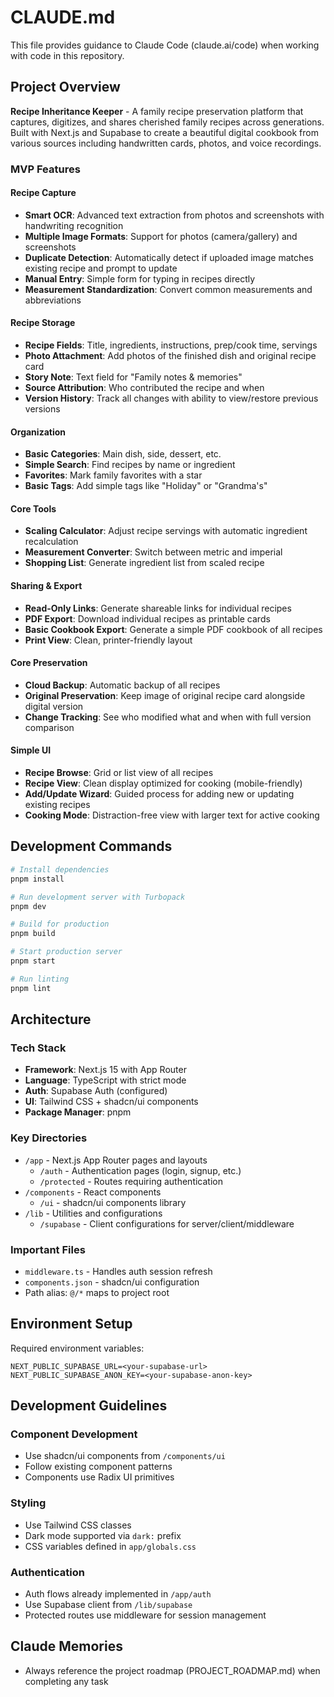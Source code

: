 # CLAUDE.md

This file provides guidance to Claude Code (claude.ai/code) when working with code in this repository.

## Project Overview

**Recipe Inheritance Keeper** - A family recipe preservation platform that captures, digitizes, and shares cherished family recipes across generations. Built with Next.js and Supabase to create a beautiful digital cookbook from various sources including handwritten cards, photos, and voice recordings.

### MVP Features

#### Recipe Capture
- **Smart OCR**: Advanced text extraction from photos and screenshots with handwriting recognition
- **Multiple Image Formats**: Support for photos (camera/gallery) and screenshots
- **Duplicate Detection**: Automatically detect if uploaded image matches existing recipe and prompt to update
- **Manual Entry**: Simple form for typing in recipes directly
- **Measurement Standardization**: Convert common measurements and abbreviations

#### Recipe Storage
- **Recipe Fields**: Title, ingredients, instructions, prep/cook time, servings
- **Photo Attachment**: Add photos of the finished dish and original recipe card
- **Story Note**: Text field for "Family notes & memories"
- **Source Attribution**: Who contributed the recipe and when
- **Version History**: Track all changes with ability to view/restore previous versions

#### Organization
- **Basic Categories**: Main dish, side, dessert, etc.
- **Simple Search**: Find recipes by name or ingredient
- **Favorites**: Mark family favorites with a star
- **Basic Tags**: Add simple tags like "Holiday" or "Grandma's"

#### Core Tools
- **Scaling Calculator**: Adjust recipe servings with automatic ingredient recalculation
- **Measurement Converter**: Switch between metric and imperial
- **Shopping List**: Generate ingredient list from scaled recipe

#### Sharing & Export
- **Read-Only Links**: Generate shareable links for individual recipes
- **PDF Export**: Download individual recipes as printable cards
- **Basic Cookbook Export**: Generate a simple PDF cookbook of all recipes
- **Print View**: Clean, printer-friendly layout

#### Core Preservation
- **Cloud Backup**: Automatic backup of all recipes
- **Original Preservation**: Keep image of original recipe card alongside digital version
- **Change Tracking**: See who modified what and when with full version comparison

#### Simple UI
- **Recipe Browse**: Grid or list view of all recipes
- **Recipe View**: Clean display optimized for cooking (mobile-friendly)
- **Add/Update Wizard**: Guided process for adding new or updating existing recipes
- **Cooking Mode**: Distraction-free view with larger text for active cooking

## Development Commands

```bash
# Install dependencies
pnpm install

# Run development server with Turbopack
pnpm dev

# Build for production
pnpm build

# Start production server
pnpm start

# Run linting
pnpm lint
```

## Architecture

### Tech Stack
- **Framework**: Next.js 15 with App Router
- **Language**: TypeScript with strict mode
- **Auth**: Supabase Auth (configured)
- **UI**: Tailwind CSS + shadcn/ui components
- **Package Manager**: pnpm

### Key Directories
- `/app` - Next.js App Router pages and layouts
  - `/auth` - Authentication pages (login, signup, etc.)
  - `/protected` - Routes requiring authentication
- `/components` - React components
  - `/ui` - shadcn/ui components library
- `/lib` - Utilities and configurations
  - `/supabase` - Client configurations for server/client/middleware

### Important Files
- `middleware.ts` - Handles auth session refresh
- `components.json` - shadcn/ui configuration
- Path alias: `@/*` maps to project root

## Environment Setup

Required environment variables:
```
NEXT_PUBLIC_SUPABASE_URL=<your-supabase-url>
NEXT_PUBLIC_SUPABASE_ANON_KEY=<your-supabase-anon-key>
```

## Development Guidelines

### Component Development
- Use shadcn/ui components from `/components/ui`
- Follow existing component patterns
- Components use Radix UI primitives

### Styling
- Use Tailwind CSS classes
- Dark mode supported via `dark:` prefix
- CSS variables defined in `app/globals.css`

### Authentication
- Auth flows already implemented in `/app/auth`
- Use Supabase client from `/lib/supabase`
- Protected routes use middleware for session management

## Claude Memories

- Always reference the project roadmap (PROJECT_ROADMAP.md) when completing any task